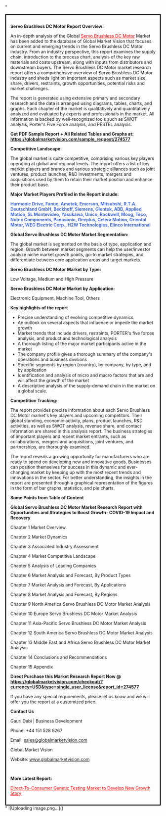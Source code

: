 "<div style='border: 3px solid black; padding: 1em;'>

<strong>Servo Brushless DC Motor Report Overview:</strong>

An in-depth analysis of the Global <a style='color: #ff0000;' href='https://globalmarketvision.com/reports/global-servo-brushless-dc-motor-market/274577'>Servo Brushless DC Motor</a> Market has been added to the database of Global Market Vision that focuses on current and emerging trends in the Servo Brushless DC Motor industry. From an industry perspective, this report examines the supply chain, introduction to the process chart, analysis of the key raw materials and costs upstream, along with inputs from distributors and downstream buyers. The Servo Brushless DC Motor market research report offers a comprehensive overview of Servo Brushless DC Motor industry and sheds light on important aspects such as market size, share, drivers, restraints, growth opportunities, potential risks and market challenges.

The report is generated using extensive primary and secondary research and the data is arranged using diagrams, tables, charts, and graphs. Each chapter of the market is qualitatively and quantitatively analyzed and evaluated by experts and professionals in the market. All information is backed by well-recognized tools such as SWOT analysis, Porter's Five Force analysis, and PESTEL analysis.

<strong>Get PDF Sample Report + All Related Tables and Graphs at</strong><strong>:</strong><strong> <a style='color: #ff0000;' href='https://globalmarketvision.com/sample_request/274577?utm_source=linkedinPulse&utm_medium=SN&utm_campaign=SN'><strong>https://globalmarketvision.com/sample_request/274577</strong></a></strong>

<strong>Competitive Landscape:</strong>

The global market is quite competitive, comprising various key players operating at global and regional levels. The report offers a list of key market players and brands and various strategic alliances such as joint ventures, product launches, R&amp;D investments, mergers and acquisitions used by them to retain their market position and enhance their product base.

<strong>Major Market Players Profiled in the Report include:</strong>

<strong style='color: #4169e1;'>Harmonic Drive, Fanuc, Ametek, Emerson, Mitsubshi, R.T.A. Deutschland GmbH, Beckhoff, Siemens, Glentek, ABB, Applied Motion, SL Montevideo, Yasukawa, Unico, Rockwell, Moog, Teco, Nutec Components, Panasonic, Geeplus, Celera Motion, Oriental Motor, WEG Electric Corp., H2W Technologies, Elinco International</strong>

<strong>Global Servo Brushless DC Motor Market Segmentation:</strong>

The global market is segmented on the basis of type, application and region. Growth between market segments can help the user/investor analyze niche market growth points, go-to market strategies, and differentiate between core application areas and target markets.

<strong>Servo Brushless DC Motor Market by Type</strong><strong>:</strong>

Low Voltage, Medium and High Pressure

<strong>Servo Brushless DC Motor Market by</strong><strong> Application:</strong>

Electronic Equipment, Machine Tool, Others

<strong>Key highlights of the report</strong>
<ul>
  <li>Precise understanding of evolving competitive dynamics</li>
  <li>An outlook on several aspects that influence or impede the market growth</li>
  <li>Market trends that include drivers, restraints, PORTER's five forces analysis, and product and technological analysis</li>
  <li>A thorough listing of the major market participants active in the market</li>
  <li>The company profile gives a thorough summary of the company's operations and business divisions</li>
  <li>Specific segments by region (country), by company, by type, and by application</li>
  <li>Identification and analysis of micro and macro factors that are and will affect the growth of the market</li>
  <li>A descriptive analysis of the supply-demand chain in the market on a global scale.</li>
</ul>
<strong>Competition Tracking:</strong>

The report provides precise information about each Servo Brushless DC Motor market's key players and upcoming competitors. Their global standing, economic activity, plans, product launches, R&amp;D activities, as well as SWOT analysis, revenue share, and contact information are shared in this analysis report. The business strategies of important players and recent market entrants, such as collaborations, mergers and acquisitions, joint ventures, and partnerships, are thoroughly examined.

The report reveals a growing opportunity for manufacturers who are ready to spend on developing new and innovative goods. Businesses can position themselves for success in this dynamic and ever-changing market by keeping up with the most recent trends and innovations in the sector. For better understanding, the insights in the report are presented through a graphical representation of the figures in the form of bar graphs, statistics, and pie charts.

<strong>Some Points from Table of Content</strong>

<strong>Global Servo Brushless DC Motor Market Research Report with Opportunities and Strategies to Boost Growth- COVID-19 Impact and Recovery</strong>

Chapter 1 Market Overview

Chapter 2 Market Dynamics

Chapter 3 Associated Industry Assessment

Chapter 4 Market Competitive Landscape

Chapter 5 Analysis of Leading Companies

Chapter 6 Market Analysis and Forecast, By Product Types

Chapter 7 Market Analysis and Forecast, By Applications

Chapter 8 Market Analysis and Forecast, By Regions

Chapter 9 North America Servo Brushless DC Motor Market Analysis

Chapter 10 Europe Servo Brushless DC Motor Market Analysis

Chapter 11 Asia-Pacific Servo Brushless DC Motor Market Analysis

Chapter 12 South America Servo Brushless DC Motor Market Analysis

Chapter 13 Middle East and Africa Servo Brushless DC Motor Market Analysis

Chapter 14 Conclusions and Recommendations

Chapter 15 Appendix

<strong>Direct Purchase this Market Research Report Now @ <a style='color: #ff0000;' href='https://globalmarketvision.com/checkout/?currency=USD&type=single_user_license&report_id=274577?utm_source=linkedinPulse&utm_medium=SN&utm_campaign=SN'><strong>https://globalmarketvision.com/checkout/?currency=USD&type=single_user_license&report_id=274577</strong></a></strong>

If you have any special requirements, please let us know and we will offer you the report at a customized price.
<p id='ember58' class='ember-view reader-content-blocks__paragraph'><strong>Contact Us</strong></p>
<p id='ember59' class='ember-view reader-content-blocks__paragraph'>Gauri Dabi | Business Development</p>
<p id='ember60' class='ember-view reader-content-blocks__paragraph'>Phone: +44 151 528 9267</p>
Email: <a href='mailto:sales@globalmarketvision.com'>sales@globalmarketvision.com</a>

Global Market Vision

Website: <a href='http://www.globalmarketvision.com/'>www.globalmarketvision.com</a>

&nbsp;

<strong>More Latest Report:</strong>

<a style='color: #ff0000;' href='https://medium.com/@rucharoy818/direct-to-consumer-genetic-testing-market-to-develop-new-growth-story-db494cdf91e5'>Direct-To-Consumer Genetic Testing Market to Develop New Growth Story</a>

</div>"
![Uploading image.png…]()

